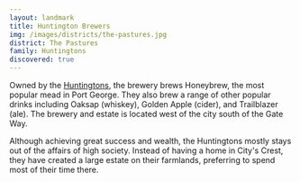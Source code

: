 ```yaml
---
layout: landmark
title: Huntington Brewers
img: /images/districts/the-pastures.jpg
district: The Pastures
family: Huntingtons
discovered: true
---
```

Owned by the [Huntingtons](../../families/huntington/), the brewery brews Honeybrew, the most popular mead in Port George. They also brew a range of other popular drinks including Oaksap (whiskey), Golden Apple (cider), and Trailblazer (ale). The brewery and estate is located west of the city south of the Gate Way.

Although achieving great success and wealth, the Huntingtons mostly stays out of the affairs of high society. Instead of having a home in City's Crest, they have created a large estate on their farmlands, preferring to spend most of their time there.

